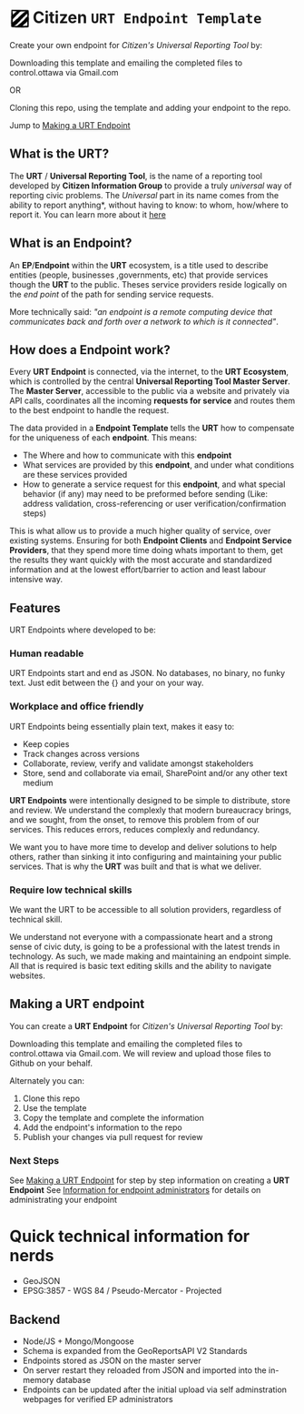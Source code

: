 # <img src="img\citizen-stripe-logo.png" width="38" style="vertical-align: text-top; margin-right: 3px" alt="Citizen Information Group Stripe Logo">Citizen  `URT Endpoint Template`

Create your own endpoint for _Citizen's Universal Reporting Tool_ by:

Downloading this template and emailing the completed files to control.ottawa via Gmail.com

OR

Cloning this repo, using the template and adding your endpoint to the repo.

Jump to [Making a URT Endpoint](#making-a-urt-endpoint)

## What is the URT?
The **URT** / **Universal Reporting Tool**, is the name of a reporting tool developed by **Citizen Information Group** to provide a truly *universal* way of reporting civic problems. The *Universal* part in its name comes from the ability to report anything*, without having to know: to whom, how/where to report it. You can learn more about it [here]()

## What is an Endpoint?
An **EP**/**Endpoint** within the **URT** ecosystem, is a title used to describe entities (people, businesses ,governments, etc) that provide services though the **URT** to the public. Theses service providers reside logically on the *end point* of the path for sending service requests.

More technically said: *"an endpoint is a remote computing device that communicates back and forth over a network to which is it connected"*.

## How does a Endpoint work?
Every **URT Endpoint** is connected, via the internet, to the **URT Ecosystem**, which is controlled by the central **Universal Reporting Tool Master Server**. The **Master Server**, accessible to the public via a website and privately via API calls, coordinates all the incoming **requests for service** and routes them to the best endpoint to handle the request.

The data provided in a **Endpoint Template** tells the **URT** how to compensate for the uniqueness of each **endpoint**. This means: 
- The Where and how to communicate with this **endpoint**
- What services are provided by this **endpoint**, and under what conditions are these services provided
- How to generate a service request for this **endpoint**, and what special behavior (if any) may need to be preformed before sending (Like: address validation, cross-referencing or user verification/confirmation steps)

This is what allow us to provide a much higher quality of service, over existing systems. Ensuring for both **Endpoint Clients** and **Endpoint Service Providers**, that they spend more time doing whats important to them, get the results they want quickly with the most accurate and standardized information and at the lowest effort/barrier to action and least labour intensive way.

## Features
URT Endpoints where developed to be:
### Human readable
URT Endpoints start and end as JSON. No databases, no binary, no funky text. Just edit between the {} and your on your way.
### Workplace and office friendly
URT Endpoints being essentially plain text, makes it easy to:
- Keep copies
- Track changes across versions
- Collaborate, review, verify and validate amongst stakeholders
- Store, send and collaborate via email, SharePoint and/or any other text medium

**URT Endpoints** were intentionally designed to be simple to distribute, store and review. We understand the complexly that modern bureaucracy brings, and we sought, from the onset, to remove this problem from of our services. This reduces errors, reduces complexly and redundancy.

We want you to have more time to develop and deliver solutions to help others, rather than sinking it into configuring and maintaining your public services. That is why the **URT** was built and that is what we deliver.
  
### Require low technical skills
We want the URT to be accessible to all solution providers, regardless of technical skill. 

We understand not everyone with a compassionate heart and a strong sense of civic duty, is going to be a professional with the latest trends in technology. As such, we made making and maintaining an endpoint simple. All that is required is basic text editing skills and the ability to  navigate websites.

## Making a URT endpoint
You can create a **URT Endpoint** for _Citizen's Universal Reporting Tool_ by:

Downloading this template and emailing the completed files to control.ottawa via Gmail.com. We will review and upload those files to Github on your behalf.

Alternately you can:

1. Clone this repo
2. Use the template
3. Copy the template and complete the information 
4. Add the endpoint's information to the repo
5. Publish your changes via pull request for review

### Next Steps
See [Making a URT Endpoint](docs/making-a-urt-endpoint.md) for step by step information on creating a **URT Endpoint**
See [Information for endpoint administrators](docs/info-for-endpoint-admins.md) for details on administrating your endpoint

# Quick technical information for nerds
- GeoJSON
- EPSG:3857 - WGS 84 / Pseudo-Mercator - Projected
## Backend
- Node/JS + Mongo/Mongoose
- Schema is expanded from the GeoReportsAPI V2 Standards
- Endpoints stored as JSON on the master server
- On server restart they reloaded from JSON and imported into the in-memory database
- Endpoints can be updated after the initial upload via self adminstration webpages for verified EP administrators